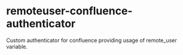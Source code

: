 remoteuser-confluence-authenticator
===================================

Custom authenticator for confluence providing usage of remote_user variable.
